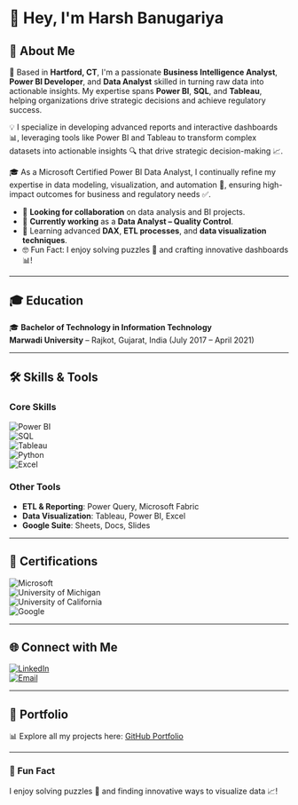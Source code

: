 # 👋 Hey, I'm Harsh Banugariya  

## 🔎 About Me  
🎯 Based in **Hartford, CT**, I'm a passionate **Business Intelligence Analyst**, **Power BI Developer**, and **Data Analyst** skilled in turning raw data into actionable insights. My expertise spans **Power BI**, **SQL**, and **Tableau**, helping organizations drive strategic decisions and achieve regulatory success.  

💡 I specialize in developing advanced reports and interactive dashboards 📊, leveraging tools like Power BI and Tableau to transform complex datasets into actionable insights 🔍 that drive strategic decision-making 📈.

🎓 As a Microsoft Certified Power BI Data Analyst, I continually refine my expertise in data modeling, visualization, and automation 🤖, ensuring high-impact outcomes for business and regulatory needs ✅. 

- 💼 **Looking for collaboration** on data analysis and BI projects.  
- 🚀 **Currently working** as a **Data Analyst – Quality Control**.  
- 🌱 Learning advanced **DAX**, **ETL processes**, and **data visualization techniques**.  
- 🤓 Fun Fact: I enjoy solving puzzles 🧩 and crafting innovative dashboards 📊!  

---

## 🎓 Education  
🎓 **Bachelor of Technology in Information Technology**  
**Marwadi University** – Rajkot, Gujarat, India (July 2017 – April 2021)  

---

## 🛠️ Skills & Tools  
### Core Skills  
![Power BI](https://img.shields.io/badge/Power_BI-Certified-yellow?style=flat&logo=power-bi&logoColor=white)  
![SQL](https://img.shields.io/badge/SQL-Expert-blue?style=flat&logo=postgresql&logoColor=white)  
![Tableau](https://img.shields.io/badge/Tableau-Expert-orange?style=flat&logo=tableau&logoColor=white)  
![Python](https://img.shields.io/badge/Python-Intermediate-green?style=flat&logo=python&logoColor=white)  
![Excel](https://img.shields.io/badge/Excel-Advanced-brightgreen?style=flat&logo=microsoft-excel&logoColor=white)  

### Other Tools  
- **ETL & Reporting**: Power Query, Microsoft Fabric  
- **Data Visualization**: Tableau, Power BI, Excel  
- **Google Suite**: Sheets, Docs, Slides  

---

## 🏅 Certifications  
![Microsoft](https://img.shields.io/badge/Microsoft-Power_BI_Data_Analyst-blue?style=flat&logo=microsoft&logoColor=white)  
![University of Michigan](https://img.shields.io/badge/University_of_Michigan-SQL_for_Data_Science-blue?style=flat&logo=google-scholar&logoColor=white)  
![University of California](https://img.shields.io/badge/University_of_California-Data_Visualization_with_Tableau-orange?style=flat&logo=tableau&logoColor=white)  
![Google](https://img.shields.io/badge/Google-Data_Analytics_Certificate-yellow?style=flat&logo=google&logoColor=white)  

---

## 🌐 Connect with Me  
[![LinkedIn](https://img.shields.io/badge/LinkedIn-Connect-blue?style=flat&logo=linkedin&logoColor=white)](http://www.linkedin.com/in/harshbanugariya)  
[![Email](https://img.shields.io/badge/Email-Contact-red?style=flat&logo=gmail&logoColor=white)](mailto:hbanugariya@gmail.com)  

---

## 📂 Portfolio  
📊 Explore all my projects here: [GitHub Portfolio](https://github.com/hbanugariya/harsh_portfolio)  

---

### 🤔 Fun Fact  
I enjoy solving puzzles 🧩 and finding innovative ways to visualize data 📈!  
